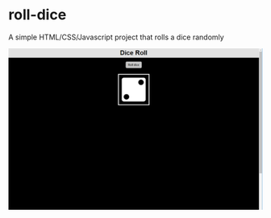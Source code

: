 # roll-dice
A simple HTML/CSS/Javascript project that rolls a dice randomly




![Alt text](dice-roll-screenshot.png?raw=true "Project Screenshot")
